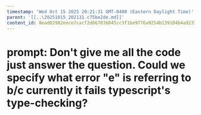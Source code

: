 ```yaml
---
timestamp: 'Wed Oct 15 2025 20:21:31 GMT-0400 (Eastern Daylight Time)'
parent: '[[..\20251015_202131.c75be2de.md]]'
content_id: 8ead02982eece7cacf2d067036045cc3f1be9776a9254b139104b4a9237f31c3
---
```


# prompt: Don't give me all the code just answer the question. Could we specify what error "e" is referring to b/c currently it fails typescript's type-checking?
